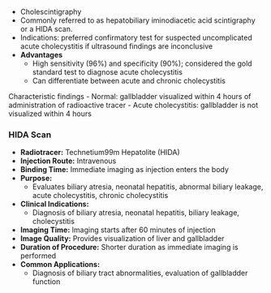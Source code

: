 - Cholescintigraphy 
- Commonly referred to as hepatobiliary iminodiacetic acid scintigraphy or a HIDA scan.
- Indications: preferred confirmatory test for suspected uncomplicated acute cholecystitis if ultrasound findings are inconclusive
- **Advantages**
	- High sensitivity (96%) and specificity (90%); considered the gold standard test to diagnose acute cholecystitis
	- Can differentiate between acute and chronic cholecystitis

Characteristic findings
	- Normal: gallbladder visualized within 4 hours of administration of radioactive tracer
	- Acute cholecystitis: gallbladder is not visualized within 4 hours


### HIDA Scan
- **Radiotracer:** Technetium99m Hepatolite (HIDA)
- **Injection Route:** Intravenous
- **Binding Time:** Immediate imaging as injection enters the body
- **Purpose:**
    - Evaluates biliary atresia, neonatal hepatitis, abnormal biliary leakage, acute cholecystitis, chronic cholecystitis
- **Clinical Indications:**
    - Diagnosis of biliary atresia, neonatal hepatitis, biliary leakage, cholecystitis
- **Imaging Time:** Imaging starts after 60 minutes of injection
- **Image Quality:** Provides visualization of liver and gallbladder
- **Duration of Procedure:** Shorter duration as immediate imaging is performed
- **Common Applications:**
    - Diagnosis of biliary tract abnormalities, evaluation of gallbladder function